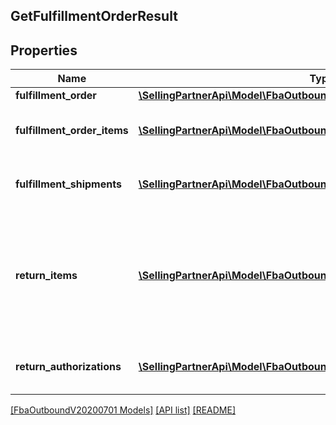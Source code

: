 ## GetFulfillmentOrderResult

## Properties

Name | Type | Description | Notes
------------ | ------------- | ------------- | -------------
**fulfillment_order** | [**\SellingPartnerApi\Model\FbaOutboundV20200701\FulfillmentOrder**](FulfillmentOrder.md) |  |
**fulfillment_order_items** | [**\SellingPartnerApi\Model\FbaOutboundV20200701\FulfillmentOrderItem[]**](FulfillmentOrderItem.md) | An array of fulfillment order item information. |
**fulfillment_shipments** | [**\SellingPartnerApi\Model\FbaOutboundV20200701\FulfillmentShipment[]**](FulfillmentShipment.md) | An array of fulfillment shipment information. | [optional]
**return_items** | [**\SellingPartnerApi\Model\FbaOutboundV20200701\ReturnItem[]**](ReturnItem.md) | An array of items that Amazon accepted for return. Returns empty if no items were accepted for return. |
**return_authorizations** | [**\SellingPartnerApi\Model\FbaOutboundV20200701\ReturnAuthorization[]**](ReturnAuthorization.md) | An array of return authorization information. |

[[FbaOutboundV20200701 Models]](../) [[API list]](../../Api) [[README]](../../../README.md)
